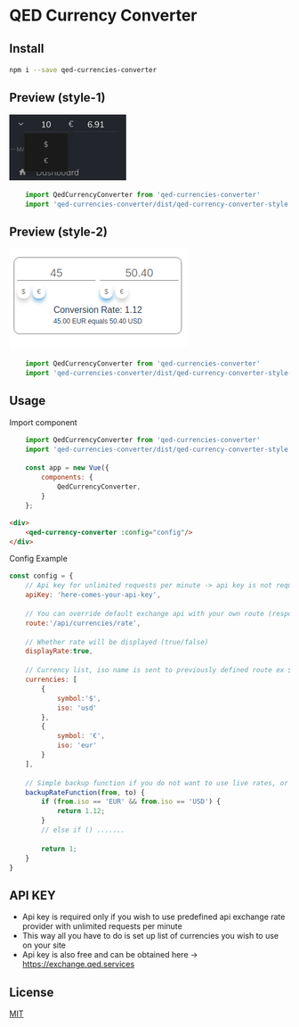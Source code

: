 # QED Currency Converter

## Install

```bash
npm i --save qed-currencies-converter
```
## Preview (style-1)

![Component Preview](https://raw.githubusercontent.com/QEDteam/qed-currency-converter/master/dist/converter.png)
```javascript
    import QedCurrencyConverter from 'qed-currencies-converter'
    import 'qed-currencies-converter/dist/qed-currency-converter-style.css'
```
## Preview (style-2)

![Component Preview](https://raw.githubusercontent.com/QEDteam/qed-currency-converter/master/dist/converter2.png)
```javascript
    import QedCurrencyConverter from 'qed-currencies-converter'
    import 'qed-currencies-converter/dist/qed-currency-converter-style-2.css'
```

## Usage

Import component

```javascript
    import QedCurrencyConverter from 'qed-currencies-converter'
    import 'qed-currencies-converter/dist/qed-currency-converter-style.css'

    const app = new Vue({
        components: {
            QedCurrencyConverter,
        }
    };
```

```html
<div>
    <qed-currency-converter :config="config"/>
</div>
```
Config Example

```javascript
const config = {
    // Api key for unlimited requests per minute -> api key is not required if you use your own rate provider
    apiKey: 'here-comes-your-api-key',

    // You can override default exchange api with your own route (response example json => { rate: 1.2 })
    route:'/api/currencies/rate',

    // Whether rate will be displayed (true/false)
    displayRate:true,
    
    // Currency list, iso name is sent to previously defined route ex ${route}?from="eur"&to="usd"
    currencies: [
        {
            symbol:'$',
            iso: 'usd'
        },
        {
            symbol: '€',
            iso: 'eur'
        }
    ],

    // Simple backup function if you do not want to use live rates, or in case your currency rate provider goes offline 
    backupRateFunction(from, to) {
        if (from.iso == 'EUR' && from.iso == 'USD') {
            return 1.12;
        }
        // else if () ....... 
         
        return 1;
    }
}
```

## API KEY
- Api key is required only if you wish to use predefined api exchange rate provider with unlimited requests per minute
- This way all you have to do is set up list of currencies you wish to use on your site
- Api key is also free and can be obtained here -> https://exchange.qed.services

## License

[MIT](http://vjpr.mit-license.org)

[npm-image]: https://img.shields.io/npm/v/live-xxx.svg
[npm-url]: https://npmjs.org/package/live-xxx
[travis-image]: https://img.shields.io/travis/live-js/live-xxx/master.svg
[travis-url]: https://travis-ci.org/live-js/live-xxx
[coveralls-image]: https://img.shields.io/coveralls/live-js/live-xxx/master.svg
[coveralls-url]: https://coveralls.io/r/live-js/live-xxx?branch=master
